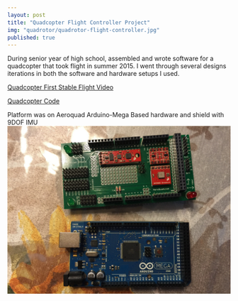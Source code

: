 ```yaml
---
layout: post
title: "Quadcopter Flight Controller Project"
img: "quadrotor/quadrotor-flight-controller.jpg"
published: true
---
```


During senior year of high school, assembled and wrote software for a quadcopter that took flight in summer 2015. I went through several designs iterations in both the software and hardware setups I used.

[Quadcopter First Stable Flight Video](https://www.youtube.com/watch?v=Krt0CUHZYWo)

[Quadcopter Code](https://github.com/kushalj1997/Quadcopter)

Platform was on Aeroquad Arduino-Mega Based hardware and shield with 9DOF IMU
![aeroquad-fc](/assets/img/quadrotor/aeroquad-fc.jpg)
